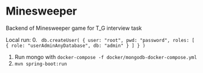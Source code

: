 # Minesweeper
Backend of Minesweeper game for T_G interview task

Local run: 
0. ``` db.createUser(
  {
    user: "root",
    pwd: "password",
    roles: [ { role: "userAdminAnyDatabase", db: "admin" } ]
  }
)```
1. Run mongo with `docker-compose -f docker/mongodb-docker-compose.yml`
2. `mvn spring-boot:run`
